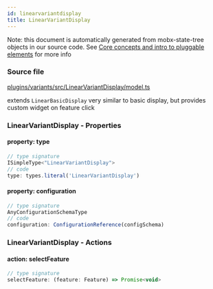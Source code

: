 ```yaml
---
id: linearvariantdisplay
title: LinearVariantDisplay
---
```


Note: this document is automatically generated from mobx-state-tree objects in
our source code. See
[Core concepts and intro to pluggable elements](/docs/developer_guide/) for more
info

### Source file

[plugins/variants/src/LinearVariantDisplay/model.ts](https://github.com/GMOD/jbrowse-components/blob/main/plugins/variants/src/LinearVariantDisplay/model.ts)

extends `LinearBasicDisplay` very similar to basic display, but provides custom
widget on feature click

### LinearVariantDisplay - Properties

#### property: type

```js
// type signature
ISimpleType<"LinearVariantDisplay">
// code
type: types.literal('LinearVariantDisplay')
```

#### property: configuration

```js
// type signature
AnyConfigurationSchemaType
// code
configuration: ConfigurationReference(configSchema)
```

### LinearVariantDisplay - Actions

#### action: selectFeature

```js
// type signature
selectFeature: (feature: Feature) => Promise<void>
```

